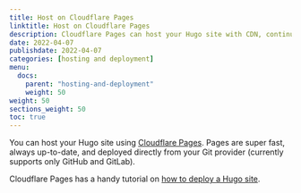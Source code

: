 ```yaml
---
title: Host on Cloudflare Pages
linktitle: Host on Cloudflare Pages
description: Cloudflare Pages can host your Hugo site with CDN, continuous deployment, 1-click HTTPS, an admin GUI, and its own environment variables.
date: 2022-04-07
publishdate: 2022-04-07
categories: [hosting and deployment]
menu:
  docs:
    parent: "hosting-and-deployment"
    weight: 50
weight: 50
sections_weight: 50
toc: true
---
```


You can host your Hugo site using [Cloudflare Pages](https://developers.cloudflare.com/pages/). Pages are super fast, always up-to-date, and deployed directly from your Git provider (currently supports only GitHub and GitLab).

Cloudflare Pages has a handy tutorial on [how to deploy a Hugo site](https://developers.cloudflare.com/pages/framework-guides/deploy-a-hugo-site/).
